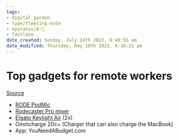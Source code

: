 ```yaml
---
tags: 
- digital_garden
- type/fleeting-note
- epstatus/0-🌰
- fastlane
date_created: Sunday, July 24th 2022, 6:48:55 am
date_modified: Thursday, May 18th 2023, 6:16:21 pm
---
```

# Top  gadgets for remote workers


[Source](https://www.youtube.com/watch?v=nkj3qYvb--Q)

+ [RODE PodMic](https://www.amazon.de/RODE-PodMic-Podcast-Microphone-Verkabelt/dp/B09VYBKCSG/ref=sr_1_5?crid=24VDNCYHX8X7L&keywords=rode%2Bpodmic&qid=1658638256&sprefix=rode%2Bpo%2Caps%2C83&sr=8-5&th=1)
+ [Rodecaster Pro mixer](https://www.amazon.de/R%C3%98DE-R%C3%98DECaster-Produktionsl%C3%B6sung-Musikproduktion-Inhaltserstellung/dp/B0B17V8NGX/ref=sr_1_3?crid=1KTJD5H4I910J&keywords=rodecaster+pro&qid=1658638449&sprefix=rodecast%2Caps%2C84&sr=8-3)
+ [Elgato Keylight Air](https://www.amazon.de/Elgato-Professionelles-Multi-Layer-Diffusionstechnologie-Farbtemperatur-App-gesteuert/dp/B08HYTM5JN/ref=sr_1_1_sspa?keywords=elgato%2Bkey%2Blight%2Bair&qid=1658638864&sprefix=elgato%2Bkey%2Caps%2C82&sr=8-1-spons&spLa=ZW5jcnlwdGVkUXVhbGlmaWVyPUExQjQ1NzdKNDNQV1FPJmVuY3J5cHRlZElkPUEwMTg0ODYwVkQ1R0NXVkw4TEFFJmVuY3J5cHRlZEFkSWQ9QTA4MDQ2NzdUUFBNNEdQNFJXUEUmd2lkZ2V0TmFtZT1zcF9hdGYmYWN0aW9uPWNsaWNrUmVkaXJlY3QmZG9Ob3RMb2dDbGljaz10cnVl&th=1) (2x)
+ Omnicharge 20c+ (Charger that can also charge the MacBook)
+ App: YouNeedABudget.com


